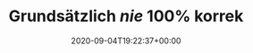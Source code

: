 ---
retweeted: false
source: <a href="https://mobile.twitter.com" rel="nofollow">Twitter Web App</a>
entities:
  hashtags: []
  symbols: []
  user_mentions: []
  urls:
  - url: https://t.co/tYavDSw2I0
    expanded_url: https://twitter.com/Pertsch/status/1301949209424416775
    display_url: twitter.com/Pertsch/status…
    indices:
    - '159'
    - '182'
display_text_range:
- '0'
- '182'
favorite_count: '5'
id_str: '1301963899701530630'
truncated: false
retweet_count: '0'
id: '1301963899701530630'
possibly_sensitive: false
created_at: Fri Sep 04 19:22:37 +0000 2020
favorited: false
full_text: |-
  Grundsätzlich *nie* 100% korrekt beantworten. Gute 80% reichen zum weiterkommen.

  Wenn ich schon kostenlos für Google arbeite, dann wenigstens auch schlampig.
lang: de
quote_url: https://twitter.com/Pertsch/status/1301949209424416775
tags:
- pesos:twitter
date: '2020-09-04T19:22:37+00:00'
src: https://twitter.com/bascht/status/1301963899701530630
original_url: https://twitter.com/bascht/status/1301963899701530630
type: twitter_tweet
text: |-
  Grundsätzlich *nie* 100% korrekt beantworten. Gute 80% reichen zum weiterkommen.

  Wenn ich schon kostenlos für Google arbeite, dann wenigstens auch schlampig.
title: Grundsätzlich *nie* 100% korrek

---